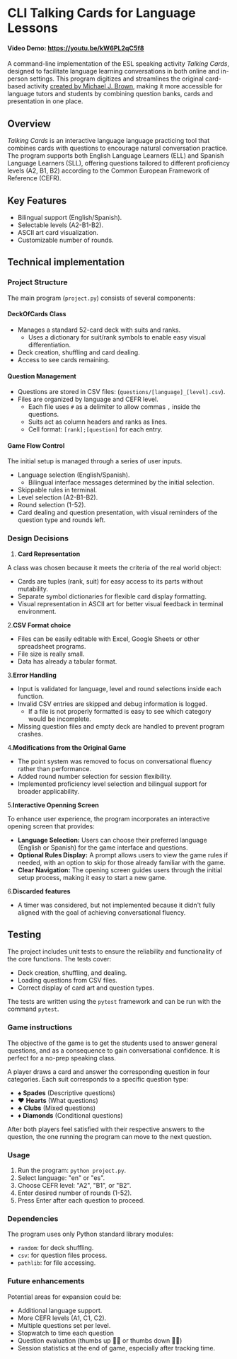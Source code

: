 # CLI Talking Cards for Language Lessons

#### Video Demo: https://youtu.be/kW6PL2qC5f8

A command-line implementation of the ESL speaking activity *Talking Cards*, designed to facilitate language learning conversations in both online and in-person settings. This program digitizes and streamlines the original card-based activity [created by Michael J. Brown](http://iteslj.org/Lessons/Brown-TalkingCards.html), making it more accessible for language tutors and students by combining question banks, cards and presentation in one place.
## Overview

*Talking Cards* is an interactive language language practicing tool that combines cards with questions to encourage natural conversation practice. The program supports both English Language Learners (ELL) and Spanish Language Learners (SLL), offering questions tailored to different proficiency levels (A2, B1, B2) according to the Common European Framework of Reference (CEFR).

## Key Features

- Bilingual support (English/Spanish).
- Selectable levels (A2-B1-B2).
- ASCII art card visualization.
- Customizable number of rounds.

## Technical implementation

### Project Structure

The main program (`project.py`) consists of several components:

#### DeckOfCards Class

* Manages a standard 52-card deck with suits and ranks.
  - Uses a dictionary for suit/rank symbols to enable easy visual differentiation.
* Deck creation, shuffling and card dealing.
* Access to see cards remaining.

#### Question Management

* Questions are stored in CSV files: (`questions/[language]_[level].csv`).
* Files are organized by language and CEFR level.
  * Each file uses `#` as a delimiter to allow commas `,` inside the questions.
  * Suits act as column headers and ranks as lines.
  * Cell format: `[rank];[question]` for each entry.

#### Game Flow Control

The initial setup is managed through a series of user inputs.

* Language selection (English/Spanish).
  * Bilingual interface messages determined by the initial selection.
* Skippable rules in terminal.
* Level selection (A2-B1-B2).
* Round selection (1-52).
* Card dealing and question presentation, with visual reminders of the question type and rounds left.

### Design Decisions

1. **Card Representation**

A class was chosen because it meets the criteria of the real world object:
  * Cards are tuples (rank, suit) for easy access to its parts without mutability.
  * Separate symbol dictionaries for flexible card display formatting.
  * Visual representation in ASCII art for better visual feedback in terminal environment.

2.**CSV Format choice**

  * Files can be easily editable with Excel, Google Sheets or other spreadsheet programs.
  * File size is really small.
  * Data has already a tabular format.

3.**Error Handling**

  * Input is validated for language, level and round selections inside each function.
  * Invalid CSV entries are skipped and debug information is logged.
    * If a file is not properly formatted is easy to see which category would be incomplete.
  * Missing question files and empty deck are handled to prevent program crashes.

4.**Modifications from the Original Game**

  * The point system was removed to focus on conversational fluency rather than performance.
  * Added round number selection for session flexibility.
  * Implemented proficiency level selection and bilingual support for broader applicability.

5.**Interactive Openning Screen**

To enhance user experience, the program incorporates an interactive opening screen that provides:

*   **Language Selection:** Users can choose their preferred language (English or Spanish) for the game interface and questions.
*   **Optional Rules Display:**  A prompt allows users to view the game rules if needed, with an option to skip for those already familiar with the game.
*   **Clear Navigation:**  The opening screen guides users through the initial setup process, making it easy to start a new game.

6.**Discarded features**

  * A timer was considered, but not implemented because it didn't fully aligned with the goal of achieving conversational fluency.

## Testing

The project includes unit tests to ensure the reliability and functionality of the core functions. The tests cover:

* Deck creation, shuffling, and dealing.
* Loading questions from CSV files.
* Correct display of card art and question types.

The tests are written using the `pytest` framework and can be run with the command `pytest`.


### Game instructions

The objective of the game is to get the students used to answer general questions, and as a consequence to gain conversational confidence. It is perfect for a no-prep speaking class.

A player draws a card and answer the corresponding question in four categories. Each suit corresponds to a specific question type:

- ♠ **Spades** (Descriptive questions)
- ♥ **Hearts** (What questions)
- ♣ **Clubs** (Mixed questions)
- ♦ **Diamonds** (Conditional questions)

After both players feel satisfied with their respective answers to the question, the one running the program can move to the next question.

### Usage
1. Run the program: `python project.py`.
2. Select language: "en" or "es".
3. Choose CEFR level: "A2", "B1", or "B2".
4. Enter desired number of rounds (1-52).
5. Press Enter after each question to proceed.


### Dependencies

The program uses only Python standard library modules:

- `random`: for deck shuffling.
- `csv`: for question files process.
- `pathlib`: for file accessing.

### Future enhancements

Potential areas for expansion could be:

* Additional language support.
* More CEFR levels (A1, C1, C2).
* Multiple questions set per level.
* Stopwatch to time each question
* Question evaluation (thumbs up 👍🏽 or thumbs down 👎🏽)
* Session statistics at the end of game, especially after tracking time.
